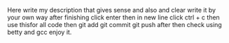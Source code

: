 Here write my description that gives sense and also and clear write it by your own way after finishing click enter then in new line click ctrl + c then use thisfor all code then git add git commit git push after then check using betty and gcc enjoy it.
